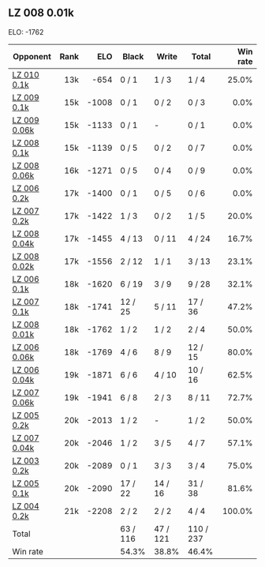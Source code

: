 ## LZ 008 0.01k ##

ELO: -1762

Opponent | Rank | ELO | Black | Write | Total | Win rate
---------|-----:|----:|-------|-------|-------|-------:
[LZ 010 0.1k](LZ%20010%200.1k.md) | 13k | -654 | 0 / 1 | 1 / 3 | 1 / 4 | 25.0%
[LZ 009 0.1k](LZ%20009%200.1k.md) | 15k | -1008 | 0 / 1 | 0 / 2 | 0 / 3 | 0.0%
[LZ 009 0.06k](LZ%20009%200.06k.md) | 15k | -1133 | 0 / 1 | - | 0 / 1 | 0.0%
[LZ 008 0.1k](LZ%20008%200.1k.md) | 15k | -1139 | 0 / 5 | 0 / 2 | 0 / 7 | 0.0%
[LZ 008 0.06k](LZ%20008%200.06k.md) | 16k | -1271 | 0 / 5 | 0 / 4 | 0 / 9 | 0.0%
[LZ 006 0.2k](LZ%20006%200.2k.md) | 17k | -1400 | 0 / 1 | 0 / 5 | 0 / 6 | 0.0%
[LZ 007 0.2k](LZ%20007%200.2k.md) | 17k | -1422 | 1 / 3 | 0 / 2 | 1 / 5 | 20.0%
[LZ 008 0.04k](LZ%20008%200.04k.md) | 17k | -1455 | 4 / 13 | 0 / 11 | 4 / 24 | 16.7%
[LZ 008 0.02k](LZ%20008%200.02k.md) | 17k | -1556 | 2 / 12 | 1 / 1 | 3 / 13 | 23.1%
[LZ 006 0.1k](LZ%20006%200.1k.md) | 18k | -1620 | 6 / 19 | 3 / 9 | 9 / 28 | 32.1%
[LZ 007 0.1k](LZ%20007%200.1k.md) | 18k | -1741 | 12 / 25 | 5 / 11 | 17 / 36 | 47.2%
[LZ 008 0.01k](LZ%20008%200.01k.md) | 18k | -1762 | 1 / 2 | 1 / 2 | 2 / 4 | 50.0%
[LZ 006 0.06k](LZ%20006%200.06k.md) | 18k | -1769 | 4 / 6 | 8 / 9 | 12 / 15 | 80.0%
[LZ 006 0.04k](LZ%20006%200.04k.md) | 19k | -1871 | 6 / 6 | 4 / 10 | 10 / 16 | 62.5%
[LZ 007 0.06k](LZ%20007%200.06k.md) | 19k | -1941 | 6 / 8 | 2 / 3 | 8 / 11 | 72.7%
[LZ 005 0.2k](LZ%20005%200.2k.md) | 20k | -2013 | 1 / 2 | - | 1 / 2 | 50.0%
[LZ 007 0.04k](LZ%20007%200.04k.md) | 20k | -2046 | 1 / 2 | 3 / 5 | 4 / 7 | 57.1%
[LZ 003 0.2k](LZ%20003%200.2k.md) | 20k | -2089 | 0 / 1 | 3 / 3 | 3 / 4 | 75.0%
[LZ 005 0.1k](LZ%20005%200.1k.md) | 20k | -2090 | 17 / 22 | 14 / 16 | 31 / 38 | 81.6%
[LZ 004 0.2k](LZ%20004%200.2k.md) | 21k | -2208 | 2 / 2 | 2 / 2 | 4 / 4 | 100.0%
Total | | | 63 / 116 | 47 / 121 | 110 / 237 | 
Win rate| | | 54.3% | 38.8% | 46.4% | 
